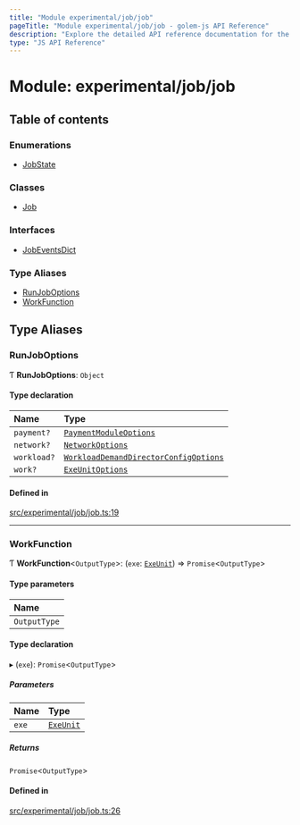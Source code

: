 ```yaml
---
title: "Module experimental/job/job"
pageTitle: "Module experimental/job/job - golem-js API Reference"
description: "Explore the detailed API reference documentation for the Module experimental/job/job within the golem-js SDK for the Golem Network."
type: "JS API Reference"
---
```

# Module: experimental/job/job

## Table of contents

### Enumerations

- [JobState](../enums/experimental_job_job.JobState)

### Classes

- [Job](../classes/experimental_job_job.Job)

### Interfaces

- [JobEventsDict](../interfaces/experimental_job_job.JobEventsDict)

### Type Aliases

- [RunJobOptions](experimental_job_job#runjoboptions)
- [WorkFunction](experimental_job_job#workfunction)

## Type Aliases

### RunJobOptions

Ƭ **RunJobOptions**: `Object`

#### Type declaration

| Name | Type |
| :------ | :------ |
| `payment?` | [`PaymentModuleOptions`](../interfaces/payment_payment_module.PaymentModuleOptions) |
| `network?` | [`NetworkOptions`](../interfaces/network_network_module.NetworkOptions) |
| `workload?` | [`WorkloadDemandDirectorConfigOptions`](market_demand_options#workloaddemanddirectorconfigoptions) |
| `work?` | [`ExeUnitOptions`](../interfaces/activity_exe_unit_exe_unit.ExeUnitOptions) |

#### Defined in

[src/experimental/job/job.ts:19](https://github.com/golemfactory/golem-js/blob/570126bc/src/experimental/job/job.ts#L19)

___

### WorkFunction

Ƭ **WorkFunction**\<`OutputType`\>: (`exe`: [`ExeUnit`](../classes/activity_exe_unit_exe_unit.ExeUnit)) => `Promise`\<`OutputType`\>

#### Type parameters

| Name |
| :------ |
| `OutputType` |

#### Type declaration

▸ (`exe`): `Promise`\<`OutputType`\>

##### Parameters

| Name | Type |
| :------ | :------ |
| `exe` | [`ExeUnit`](../classes/activity_exe_unit_exe_unit.ExeUnit) |

##### Returns

`Promise`\<`OutputType`\>

#### Defined in

[src/experimental/job/job.ts:26](https://github.com/golemfactory/golem-js/blob/570126bc/src/experimental/job/job.ts#L26)
